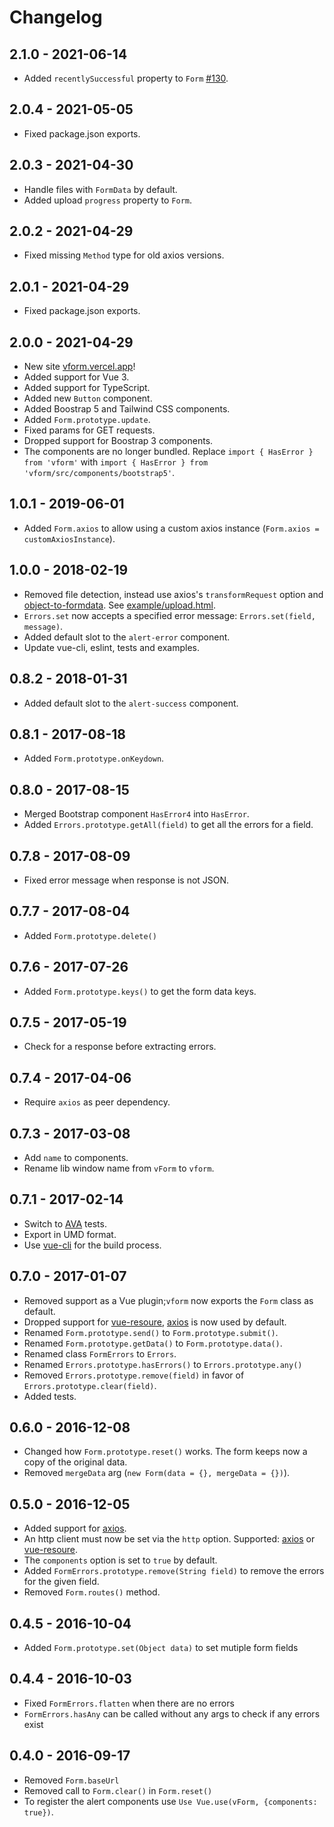 # Changelog

## 2.1.0 - 2021-06-14

- Added `recentlySuccessful` property to `Form` [#130](https://github.com/cretueusebiu/vform/pull/130).

## 2.0.4 - 2021-05-05

- Fixed package.json exports.

## 2.0.3 - 2021-04-30

- Handle files with `FormData` by default.
- Added upload `progress` property to `Form`.

## 2.0.2 - 2021-04-29

- Fixed missing `Method` type for old axios versions.

## 2.0.1 - 2021-04-29

- Fixed package.json exports.

## 2.0.0 - 2021-04-29

- New site [vform.vercel.app](https://vform.vercel.app)!
- Added support for Vue 3.
- Added support for TypeScript.
- Added new `Button` component.
- Added Boostrap 5 and Tailwind CSS components.
- Added `Form.prototype.update`.
- Fixed params for GET requests.
- Dropped support for Boostrap 3 components.
- The components are no longer bundled. Replace `import { HasError } from 'vform'` with `import { HasError } from 'vform/src/components/bootstrap5'`.

## 1.0.1 - 2019-06-01

- Added `Form.axios` to allow using a custom axios instance (`Form.axios = customAxiosInstance`).

## 1.0.0 - 2018-02-19

- Removed file detection, instead use axios's `transformRequest` option and [object-to-formdata](https://github.com/therealparmesh/object-to-formdata). See [example/upload.html](example/upload.html).
- `Errors.set` now accepts a specified error message: `Errors.set(field, message)`.
- Added default slot to the `alert-error` component.
- Update vue-cli, eslint, tests and examples.

## 0.8.2 - 2018-01-31

- Added default slot to the `alert-success` component.

## 0.8.1 - 2017-08-18

- Added `Form.prototype.onKeydown`.

## 0.8.0 - 2017-08-15

- Merged Bootstrap component `HasError4` into `HasError`.
- Added `Errors.prototype.getAll(field)` to get all the errors for a field.

## 0.7.8 - 2017-08-09

- Fixed error message when response is not JSON.

## 0.7.7 - 2017-08-04

- Added `Form.prototype.delete()`

## 0.7.6 - 2017-07-26

- Added `Form.prototype.keys()` to get the form data keys.

## 0.7.5 - 2017-05-19

- Check for a response before extracting errors.

## 0.7.4 - 2017-04-06

- Require `axios` as peer dependency.

## 0.7.3 - 2017-03-08

- Add `name` to components.
- Rename lib window name from `vForm` to `vform`.

## 0.7.1 - 2017-02-14

- Switch to [AVA](https://github.com/avajs/ava) tests.
- Export in UMD format.
- Use [vue-cli](https://github.com/vuejs/vue-cli) for the build process.

## 0.7.0 - 2017-01-07

- Removed support as a Vue plugin;`vform` now exports the `Form` class as default.
- Dropped support for [vue-resoure](https://github.com/pagekit/vue-resource), [axios](https://github.com/mzabriskie/axios) is now used by default.
- Renamed `Form.prototype.send()` to `Form.prototype.submit()`.
- Renamed `Form.prototype.getData()` to `Form.prototype.data()`.
- Renamed class `FormErrors` to `Errors`.
- Renamed `Errors.prototype.hasErrors()` to `Errors.prototype.any()`
- Removed `Errors.prototype.remove(field)` in favor of `Errors.prototype.clear(field)`.
- Added tests.

## 0.6.0 - 2016-12-08

- Changed how `Form.prototype.reset()` works. The form keeps now a copy of the original data.
- Removed `mergeData` arg (`new Form(data = {}, mergeData = {})`).

## 0.5.0 - 2016-12-05

- Added support for [axios](https://github.com/mzabriskie/axios).
- An http client must now be set via the `http` option. Supported: [axios](https://github.com/mzabriskie/axios) or [vue-resoure](https://github.com/pagekit/vue-resource).
- The `components` option is set to `true` by default.
- Added `FormErrors.prototype.remove(String field)` to remove the errors for the given field.
- Removed `Form.routes()` method.

## 0.4.5 - 2016-10-04

- Added `Form.prototype.set(Object data)` to set mutiple form fields

## 0.4.4 - 2016-10-03

- Fixed `FormErrors.flatten` when there are no errors
- `FormErrors.hasAny` can be called without any args to check if any errors exist

## 0.4.0 - 2016-09-17

- Removed `Form.baseUrl`
- Removed call to `Form.clear()` in `Form.reset()`
- To register the alert components use `Use Vue.use(vForm, {components: true})`.
